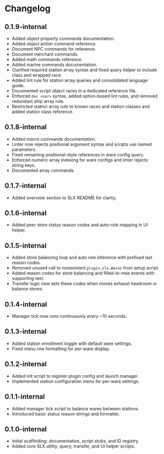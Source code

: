 # Changelog

## 0.1.9-internal
- Added object property commands documentation.
- Added object action command reference.
- Document NPC commands for reference.
- Document merchant commands.
- Added math commands reference.
- Added marine commands documentation.
- Clarified required station array syntax and fixed query helper to include class and wrapped race.
- Added lint rule for station array queries and consolidated language guide.
- Documented script object races in a dedicated reference file.
- Enforced `dec <var>` syntax, added option-based lint rules, and removed redundant ship array rule.
- Restricted station array rule to known races and station classes and added station class reference.

## 0.1.8-internal
- Added macro commands documentation.
- Linter now rejects positional argument syntax and scripts use named parameters.
- Fixed remaining positional-style references in ware config query.
- Enforced numeric array indexing for ware configs and linter rejects string keys.
- Documented array commands.

## 0.1.7-internal
- Added overview section to SLX README for clarity.

## 0.1.6-internal
- Added peer store status reason codes and auto-role mapping in UI helper.

## 0.1.5-internal
- Added store balancing loop and auto role inference with prefixed last reason codes.
- Removed unused call to nonexistent `plugin.slx.Wares` from setup script.
- Added reason codes for store balancing and filled-to-max events with supporting text.
- Transfer logic now sets these codes when moves exhaust headroom or balance stores.

## 0.1.4-internal
- Manager tick now runs continuously every ~10 seconds.

## 0.1.3-internal
- Added station enrollment toggle with default ware settings.
- Fixed menu row formatting for per-ware display.

## 0.1.2-internal
- Added init script to register plugin config and launch manager.
- Implemented station configuration menu for per-ware settings.

## 0.1.1-internal
- Added manager tick script to balance wares between stations.
- Introduced basic status reason strings and formatter.

## 0.1.0-internal
- Initial scaffolding: documentation, script stubs, and ID registry.
- Added core SLX utility, query, transfer, and UI helper scripts.

